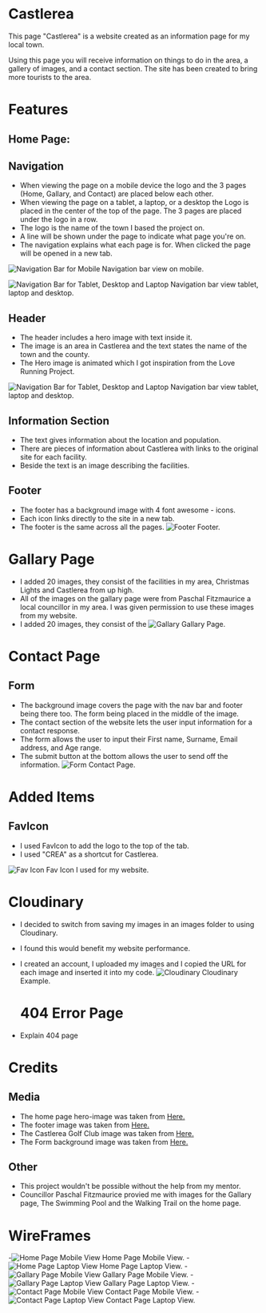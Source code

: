 # Castlerea
This page "Castlerea" is a website created as an information page for my local town.

Using this page you will receive information on things to do in the area, a gallery of images, and a contact section. The site has been created to bring more tourists to the area.

# Features
## Home Page:
## Navigation
  - When viewing the page on a mobile device the logo and the 3 pages (Home, Gallary, and Contact) are placed below each other.
  - When viewing the page on a tablet, a laptop, or a desktop the Logo is placed in the center of the top of the page. The 3 pages are placed under the logo in a row.
  - The logo is the name of the town I based the project on.
  - A line will be shown under the page to indicate what page you're on.
  - The navigation explains what each page is for. When clicked the page will be opened in a new tab.

  ![Navigation Bar for Mobile](https://res.cloudinary.com/dp9lxtk3y/image/upload/v1673645805/README%20Images/nav-mobile_rm3tom.png) Navigation bar view on mobile.

  ![Navigation Bar for Tablet, Desktop and Laptop](https://res.cloudinary.com/dp9lxtk3y/image/upload/v1673646632/README%20Images/nav-tablet_jumnlf.png) Navigation bar view tablet, laptop and desktop.

## Header
  - The header includes a hero image with text inside it. 
  - The image is an area in Castlerea and the text states the name of the town and the county.
  - The Hero image is animated which I got inspiration from the Love Running Project.

![Navigation Bar for Tablet, Desktop and Laptop](https://res.cloudinary.com/dp9lxtk3y/image/upload/v1673647185/README%20Images/header-screenshot_ita0bs.png) Navigation bar view tablet, laptop and desktop.


## Information Section
  - The text gives information about the location and population.
  - There are pieces of information about Castlerea with links to the original site for each facility.
  - Beside the text is an image describing the facilities.

## Footer
  - The footer has a background image with 4 font awesome - icons.
  - Each icon links directly to the site in a new tab.
  - The footer is the same across all the pages.
  ![Footer](https://res.cloudinary.com/dp9lxtk3y/image/upload/v1673881004/README%20Images/Gallery%20Photos/footer-readme_iidhao.png) Footer.

# Gallary Page
   - I added 20 images, they consist of the facilities in my area, Christmas Lights and Castlerea from up high.
  - All of the images on the gallary page were from Paschal Fitzmaurice a local councillor in my area. I was given permission to use these images from my website. 
  - I added 20 images, they consist of the 
  ![Gallary](https://res.cloudinary.com/dp9lxtk3y/image/upload/v1673880345/README%20Images/Gallery%20Photos/gallary-readme_b29sfp.png) Gallary Page.

# Contact Page
## Form
  - The background image covers the page with the nav bar and footer being there too.  The form being placed in the middle of the image.
  - The contact section of the website lets the user input information for a contact response.
  - The form allows the user to input their First name, Surname, Email address, and Age range.
  - The submit button at the bottom allows the user to send off the information.
![Form](https://res.cloudinary.com/dp9lxtk3y/image/upload/v1673880754/README%20Images/Gallery%20Photos/contact-readme_zhvcv6.png) Contact Page.


# Added Items
  ## FavIcon
  - I used FavIcon to add the logo to the top of the tab.
  - I used "CREA" as a shortcut for Castlerea.

  ![Fav Icon](https://res.cloudinary.com/dp9lxtk3y/image/upload/v1673822771/README%20Images/Gallery%20Photos/android-chrome-192x192_j4lo6z.png) Fav Icon I used for my website.

  # Cloudinary 
  - I decided to switch from saving my images in an images folder to using Cloudinary.
  - I found this would benefit my website performance.
  - I created an account, I uploaded my images and I copied the URL for each image and inserted it into my code.
    ![Cloudinary](https://res.cloudinary.com/dp9lxtk3y/image/upload/v1673879894/README%20Images/Gallery%20Photos/cloudinary-example_dcrf5f.png) Cloudinary Example.





    # 404 Error  Page
  - Explain 404 page



  # Credits
  ## Media
  - The home page hero-image was taken from [Here.](https://assets-eu-01.kc-usercontent.com/aa24ba70-9a12-01ae-259b-7ef588a0b2ef/a80108c7-1a1a-4fe2-8f8b-d4f0e9699535/header-castlerea-county-roscommon.jpg?w=2304&q=66&h=672&fit=crop&fm=jpg)
   - The footer image was taken from [Here.](https://www.pexels.com/photo/from-above-shot-of-dried-leaves-and-yellow-fruit-3018825/)
  - The Castlerea Golf Club image was taken from [Here.](https://upload.wikimedia.org/wikipedia/commons/5/51/Castlerea_-_Clonalis_House_-_20190823040950.jpg) 
  - The Form background image was taken from [Here.](https://www.discoversuckvalleyway.ie/admin/uploads/walks/resized_castlerea-trails-suck-valley-way.jpg)

  ## Other
  - This project wouldn't be possible without the help from my mentor.
  - Councillor Paschal Fitzmaurice provied me with images for the Gallary page, The Swimming Pool and the Walking Trail on the home page.



# WireFrames 
-![Home Page Mobile View](https://res.cloudinary.com/dp9lxtk3y/image/upload/v1673883228/README%20Images/Gallery%20Photos/index-mobile-view_wcjg0n.png) Home Page Mobile View.
-![Home Page Laptop View](https://res.cloudinary.com/dp9lxtk3y/image/upload/v1673883228/README%20Images/Gallery%20Photos/index-laptop-view_xbuhs9.png) Home Page Laptop View.
-![Gallary Page Mobile View](https://res.cloudinary.com/dp9lxtk3y/image/upload/v1673883227/README%20Images/Gallery%20Photos/gallary-mobile-view_voytqr.png) Gallary Page Mobile View.
-![Gallary Page Laptop View](https://res.cloudinary.com/dp9lxtk3y/image/upload/v1673883227/README%20Images/Gallery%20Photos/gallary-laptop-view_bbyhqz.png) Gallary Page Laptop View.
-![Contact Page Mobile View](https://res.cloudinary.com/dp9lxtk3y/image/upload/v1673883228/README%20Images/Gallery%20Photos/contact-mobile-view_opau5z.png) Contact Page Mobile View.
-![Contact Page Laptop View](https://res.cloudinary.com/dp9lxtk3y/image/upload/v1673883228/README%20Images/Gallery%20Photos/contact-laptop-view_gqrdoj.png) Contact Page Laptop View.
  